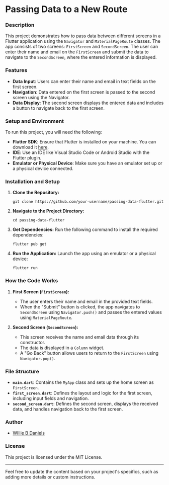 # Passing Data to a New Route

### Description
This project demonstrates how to pass data between different screens in a Flutter application using the `Navigator` and `MaterialPageRoute` classes. The app consists of two screens: `FirstScreen` and `SecondScreen`. The user can enter their name and email on the `FirstScreen` and submit the data to navigate to the `SecondScreen`, where the entered information is displayed.

### Features
- **Data Input**: Users can enter their name and email in text fields on the first screen.
- **Navigation**: Data entered on the first screen is passed to the second screen using the Navigator.
- **Data Display**: The second screen displays the entered data and includes a button to navigate back to the first screen.

### Setup and Environment
To run this project, you will need the following:

- **Flutter SDK**: Ensure that Flutter is installed on your machine. You can download it [here](https://flutter.dev/docs/get-started/install).
- **IDE**: Use an IDE like Visual Studio Code or Android Studio with the Flutter plugin.
- **Emulator or Physical Device**: Make sure you have an emulator set up or a physical device connected.

### Installation and Setup
1. **Clone the Repository:**
   ```
   git clone https://github.com/your-username/passing-data-flutter.git
   ```
2. **Navigate to the Project Directory:**
   ```
   cd passing-data-flutter
   ```
3. **Get Dependencies:**
   Run the following command to install the required dependencies:
   ```
   flutter pub get
   ```
4. **Run the Application:**
   Launch the app using an emulator or a physical device:
   ```
   flutter run
   ```

### How the Code Works
1. **First Screen (`FirstScreen`):**
   - The user enters their name and email in the provided text fields.
   - When the "Submit" button is clicked, the app navigates to `SecondScreen` using `Navigator.push()` and passes the entered values using `MaterialPageRoute`.

2. **Second Screen (`SecondScreen`):**
   - This screen receives the name and email data through its constructor.
   - The data is displayed in a `Column` widget.
   - A "Go Back" button allows users to return to the `FirstScreen` using `Navigator.pop()`.

### File Structure
- **`main.dart`**: Contains the `MyApp` class and sets up the home screen as `FirstScreen`.
- **`first_screen.dart`**: Defines the layout and logic for the first screen, including input fields and navigation.
- **`second_screen.dart`**: Defines the second screen, displays the received data, and handles navigation back to the first screen.

### Author
- [WIllie B Daniels](https://github.com/Williedaniels)

### License
This project is licensed under the MIT License.

---

Feel free to update the content based on your project's specifics, such as adding more details or custom instructions.
